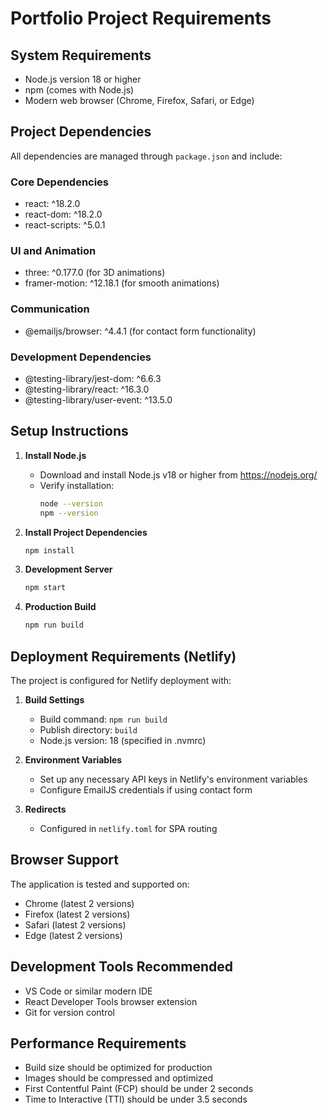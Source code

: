 # Portfolio Project Requirements

## System Requirements
- Node.js version 18 or higher
- npm (comes with Node.js)
- Modern web browser (Chrome, Firefox, Safari, or Edge)

## Project Dependencies
All dependencies are managed through `package.json` and include:

### Core Dependencies
- react: ^18.2.0
- react-dom: ^18.2.0
- react-scripts: ^5.0.1

### UI and Animation
- three: ^0.177.0 (for 3D animations)
- framer-motion: ^12.18.1 (for smooth animations)

### Communication
- @emailjs/browser: ^4.4.1 (for contact form functionality)

### Development Dependencies
- @testing-library/jest-dom: ^6.6.3
- @testing-library/react: ^16.3.0
- @testing-library/user-event: ^13.5.0

## Setup Instructions

1. **Install Node.js**
   - Download and install Node.js v18 or higher from https://nodejs.org/
   - Verify installation:
     ```bash
     node --version
     npm --version
     ```

2. **Install Project Dependencies**
   ```bash
   npm install
   ```

3. **Development Server**
   ```bash
   npm start
   ```

4. **Production Build**
   ```bash
   npm run build
   ```

## Deployment Requirements (Netlify)

The project is configured for Netlify deployment with:

1. **Build Settings**
   - Build command: `npm run build`
   - Publish directory: `build`
   - Node.js version: 18 (specified in .nvmrc)

2. **Environment Variables**
   - Set up any necessary API keys in Netlify's environment variables
   - Configure EmailJS credentials if using contact form

3. **Redirects**
   - Configured in `netlify.toml` for SPA routing

## Browser Support
The application is tested and supported on:
- Chrome (latest 2 versions)
- Firefox (latest 2 versions)
- Safari (latest 2 versions)
- Edge (latest 2 versions)

## Development Tools Recommended
- VS Code or similar modern IDE
- React Developer Tools browser extension
- Git for version control

## Performance Requirements
- Build size should be optimized for production
- Images should be compressed and optimized
- First Contentful Paint (FCP) should be under 2 seconds
- Time to Interactive (TTI) should be under 3.5 seconds 